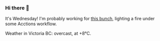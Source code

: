### Hi there :wave:

It's Wednesday! I'm probably working for [this bunch](https://github.com/kohofinancial), lighting a fire under some Acctions workflow.

Weather in Victoria BC: overcast, at +8°C.

